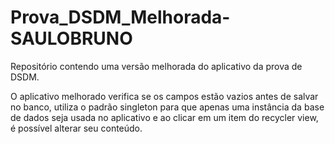 # Prova_DSDM_Melhorada-SAULOBRUNO
Repositório contendo uma versão melhorada do aplicativo da prova de DSDM.


O aplicativo melhorado verifica se os campos estão vazios antes de salvar no banco, utiliza o padrão singleton para que apenas uma instância da base de dados seja usada no aplicativo e ao clicar em
um item do recycler view, é possível alterar seu conteúdo.
